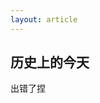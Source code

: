 ```yaml
---
layout: article
---
```


## 历史上的今天

<p id='todinhis'>出错了捏</p>

<script>
  let today = new Date();
  let path = ''
  
  if (today.getMonth() < 9) {
    path += '0'
  }
  path += `${(today.getMonth() + 1)}`

  if (today.getDate() < 10) {
    path += '0'
  }
  path += `${today.getDate()}`
  
  fetch(`https://panda-ghost.github.io/todayinhistory/${path}.json`)
    .then((response) => response.json())
    .then((data) => {
      let event = data[Math.floor(today.getFullYear()%data.length)];
      let inner = `${event.year}年的今天，${event.title.slice(event.title.indexOf(':') + 1)}`;
      document.getElementById('todinhis').innerHTML=inner
    });
</script>
